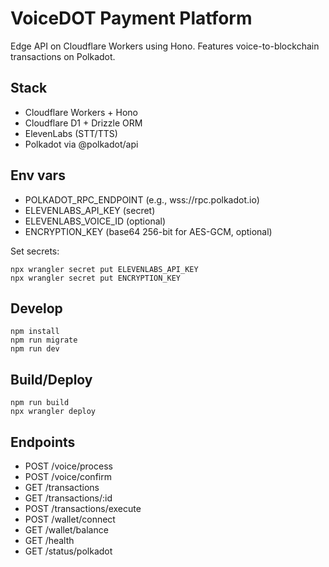 # VoiceDOT Payment Platform

Edge API on Cloudflare Workers using Hono. Features voice-to-blockchain transactions on Polkadot.

## Stack
- Cloudflare Workers + Hono
- Cloudflare D1 + Drizzle ORM
- ElevenLabs (STT/TTS)
- Polkadot via @polkadot/api

## Env vars
- POLKADOT_RPC_ENDPOINT (e.g., wss://rpc.polkadot.io)
- ELEVENLABS_API_KEY (secret)
- ELEVENLABS_VOICE_ID (optional)
- ENCRYPTION_KEY (base64 256-bit for AES-GCM, optional)

Set secrets:

```
npx wrangler secret put ELEVENLABS_API_KEY
npx wrangler secret put ENCRYPTION_KEY
```

## Develop
```
npm install
npm run migrate
npm run dev
```

## Build/Deploy
```
npm run build
npx wrangler deploy
```

## Endpoints
- POST /voice/process
- POST /voice/confirm
- GET /transactions
- GET /transactions/:id
- POST /transactions/execute
- POST /wallet/connect
- GET /wallet/balance
- GET /health
- GET /status/polkadot
